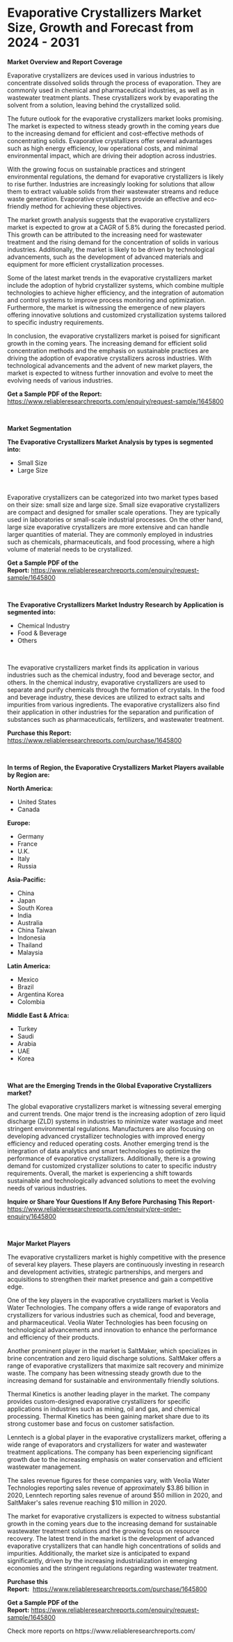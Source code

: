 <p><h1>Evaporative Crystallizers Market Size, Growth and Forecast from 2024 - 2031</h1></p><p><strong>Market Overview and Report Coverage</strong></p>
<p><p>Evaporative crystallizers are devices used in various industries to concentrate dissolved solids through the process of evaporation. They are commonly used in chemical and pharmaceutical industries, as well as in wastewater treatment plants. These crystallizers work by evaporating the solvent from a solution, leaving behind the crystallized solid.</p><p>The future outlook for the evaporative crystallizers market looks promising. The market is expected to witness steady growth in the coming years due to the increasing demand for efficient and cost-effective methods of concentrating solids. Evaporative crystallizers offer several advantages such as high energy efficiency, low operational costs, and minimal environmental impact, which are driving their adoption across industries.</p><p>With the growing focus on sustainable practices and stringent environmental regulations, the demand for evaporative crystallizers is likely to rise further. Industries are increasingly looking for solutions that allow them to extract valuable solids from their wastewater streams and reduce waste generation. Evaporative crystallizers provide an effective and eco-friendly method for achieving these objectives.</p><p>The market growth analysis suggests that the evaporative crystallizers market is expected to grow at a CAGR of 5.8% during the forecasted period. This growth can be attributed to the increasing need for wastewater treatment and the rising demand for the concentration of solids in various industries. Additionally, the market is likely to be driven by technological advancements, such as the development of advanced materials and equipment for more efficient crystallization processes.</p><p>Some of the latest market trends in the evaporative crystallizers market include the adoption of hybrid crystallizer systems, which combine multiple technologies to achieve higher efficiency, and the integration of automation and control systems to improve process monitoring and optimization. Furthermore, the market is witnessing the emergence of new players offering innovative solutions and customized crystallization systems tailored to specific industry requirements.</p><p>In conclusion, the evaporative crystallizers market is poised for significant growth in the coming years. The increasing demand for efficient solid concentration methods and the emphasis on sustainable practices are driving the adoption of evaporative crystallizers across industries. With technological advancements and the advent of new market players, the market is expected to witness further innovation and evolve to meet the evolving needs of various industries.</p></p>
<p><strong>Get a Sample PDF of the Report:</strong> <a href="https://www.reliableresearchreports.com/enquiry/request-sample/1645800">https://www.reliableresearchreports.com/enquiry/request-sample/1645800</a></p>
<p>&nbsp;</p>
<p><strong>Market Segmentation</strong></p>
<p><strong>The Evaporative Crystallizers Market Analysis by types is segmented into:</strong></p>
<p><ul><li>Small Size</li><li>Large Size</li></ul></p>
<p>&nbsp;</p>
<p><p>Evaporative crystallizers can be categorized into two market types based on their size: small size and large size. Small size evaporative crystallizers are compact and designed for smaller scale operations. They are typically used in laboratories or small-scale industrial processes. On the other hand, large size evaporative crystallizers are more extensive and can handle larger quantities of material. They are commonly employed in industries such as chemicals, pharmaceuticals, and food processing, where a high volume of material needs to be crystallized.</p></p>
<p><strong>Get a Sample PDF of the Report:</strong>&nbsp;<a href="https://www.reliableresearchreports.com/enquiry/request-sample/1645800">https://www.reliableresearchreports.com/enquiry/request-sample/1645800</a></p>
<p>&nbsp;</p>
<p><strong>The Evaporative Crystallizers Market Industry Research by Application is segmented into:</strong></p>
<p><ul><li>Chemical Industry</li><li>Food & Beverage</li><li>Others</li></ul></p>
<p>&nbsp;</p>
<p><p>The evaporative crystallizers market finds its application in various industries such as the chemical industry, food and beverage sector, and others. In the chemical industry, evaporative crystallizers are used to separate and purify chemicals through the formation of crystals. In the food and beverage industry, these devices are utilized to extract salts and impurities from various ingredients. The evaporative crystallizers also find their application in other industries for the separation and purification of substances such as pharmaceuticals, fertilizers, and wastewater treatment.</p></p>
<p><strong>Purchase this Report:</strong>&nbsp; <a href="https://www.reliableresearchreports.com/purchase/1645800">https://www.reliableresearchreports.com/purchase/1645800</a></p>
<p>&nbsp;</p>
<p><strong>In terms of Region, the Evaporative Crystallizers Market Players available by Region are:</strong></p>
<p>
    <p> <strong> North America: </strong>
        <ul>
            <li>United States</li>
            <li>Canada</li>
        </ul>
        </p> 
    <p> <strong> Europe: </strong>
        <ul>
            <li>Germany</li>
            <li>France</li>
            <li>U.K.</li>
            <li>Italy</li>
            <li>Russia</li>
        </ul>
        </p> 
    <p> <strong> Asia-Pacific: </strong>
        <ul>
            <li>China</li>
            <li>Japan</li>
            <li>South Korea</li>
            <li>India</li>
            <li>Australia</li>
            <li>China Taiwan</li>
            <li>Indonesia</li>
            <li>Thailand</li>
            <li>Malaysia</li>
        </ul>
        </p> 
    <p> <strong> Latin America: </strong>
        <ul>
            <li>Mexico</li>
            <li>Brazil</li>
            <li>Argentina Korea</li>
            <li>Colombia</li>
        </ul>
        </p> 
    <p> <strong> Middle East & Africa: </strong>
        <ul>
            <li>Turkey</li>
            <li>Saudi</li>
            <li>Arabia</li>
            <li>UAE</li>
            <li>Korea</li>
        </ul>
    </p>
    </p>
<p>&nbsp;</p>
<p><strong>What are the Emerging Trends in the Global Evaporative Crystallizers market?</strong></p>
<p><p>The global evaporative crystallizers market is witnessing several emerging and current trends. One major trend is the increasing adoption of zero liquid discharge (ZLD) systems in industries to minimize water wastage and meet stringent environmental regulations. Manufacturers are also focusing on developing advanced crystallizer technologies with improved energy efficiency and reduced operating costs. Another emerging trend is the integration of data analytics and smart technologies to optimize the performance of evaporative crystallizers. Additionally, there is a growing demand for customized crystallizer solutions to cater to specific industry requirements. Overall, the market is experiencing a shift towards sustainable and technologically advanced solutions to meet the evolving needs of various industries.</p></p>
<p><strong>Inquire or Share Your Questions If Any Before Purchasing This Report</strong>- <a href="https://www.reliableresearchreports.com/enquiry/pre-order-enquiry/1645800">https://www.reliableresearchreports.com/enquiry/pre-order-enquiry/1645800</a></p>
<p>&nbsp;</p>
<p><strong>Major Market Players</strong></p>
<p><p>The evaporative crystallizers market is highly competitive with the presence of several key players. These players are continuously investing in research and development activities, strategic partnerships, and mergers and acquisitions to strengthen their market presence and gain a competitive edge. </p><p>One of the key players in the evaporative crystallizers market is Veolia Water Technologies. The company offers a wide range of evaporators and crystallizers for various industries such as chemical, food and beverage, and pharmaceutical. Veolia Water Technologies has been focusing on technological advancements and innovation to enhance the performance and efficiency of their products. </p><p>Another prominent player in the market is SaltMaker, which specializes in brine concentration and zero liquid discharge solutions. SaltMaker offers a range of evaporative crystallizers that maximize salt recovery and minimize waste. The company has been witnessing steady growth due to the increasing demand for sustainable and environmentally friendly solutions.</p><p>Thermal Kinetics is another leading player in the market. The company provides custom-designed evaporative crystallizers for specific applications in industries such as mining, oil and gas, and chemical processing. Thermal Kinetics has been gaining market share due to its strong customer base and focus on customer satisfaction.</p><p>Lenntech is a global player in the evaporative crystallizers market, offering a wide range of evaporators and crystallizers for water and wastewater treatment applications. The company has been experiencing significant growth due to the increasing emphasis on water conservation and efficient wastewater management.</p><p>The sales revenue figures for these companies vary, with Veolia Water Technologies reporting sales revenue of approximately $3.86 billion in 2020, Lenntech reporting sales revenue of around $50 million in 2020, and SaltMaker's sales revenue reaching $10 million in 2020.</p><p>The market for evaporative crystallizers is expected to witness substantial growth in the coming years due to the increasing demand for sustainable wastewater treatment solutions and the growing focus on resource recovery. The latest trend in the market is the development of advanced evaporative crystallizers that can handle high concentrations of solids and impurities. Additionally, the market size is anticipated to expand significantly, driven by the increasing industrialization in emerging economies and the stringent regulations regarding wastewater treatment.</p></p>
<p><strong>Purchase this Report:</strong>&nbsp;&nbsp;<a href="https://www.reliableresearchreports.com/purchase/1645800">https://www.reliableresearchreports.com/purchase/1645800</a></p>
<p></p>
<p><strong>Get a Sample PDF of the Report:</strong>&nbsp;<a href="https://www.reliableresearchreports.com/enquiry/request-sample/1645800">https://www.reliableresearchreports.com/enquiry/request-sample/1645800</a></p>
<p>Check more reports on https://www.reliableresearchreports.com/</p>